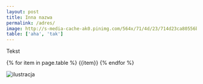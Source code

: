 ```yaml
---
layout: post
title: Inna nazwa
permalink: /adres/
image: http://s-media-cache-ak0.pinimg.com/564x/71/4d/23/714d23ca80556b87ee37e07f1990828f.jpg
table: ['aha', 'tak']
---
```


Tekst

{% for item in page.table %}
{{item}}
{% endfor %}

![ilustracja]({{page.image}})
